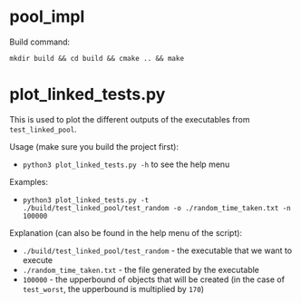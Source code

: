 # pool_impl

Build command:

`mkdir build && cd build && cmake .. && make`

# plot_linked_tests.py

This is used to plot the different outputs of the executables from `test_linked_pool`.

Usage (make sure you build the project first):
* `python3 plot_linked_tests.py -h` to see the help menu

Examples:
* `python3 plot_linked_tests.py -t ./build/test_linked_pool/test_random -o ./random_time_taken.txt -n 100000`

Explanation (can also be found in the help menu of the script):
* `./build/test_linked_pool/test_random` - the executable that we want to execute
* `./random_time_taken.txt` - the file generated by the executable
* `100000` - the upperbound of objects that will be created (in the case of `test_worst`, the upperbound is multiplied by `170`)

